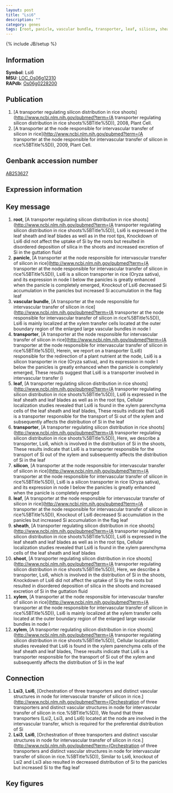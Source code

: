 ```yaml
---
layout: post
title: "Lsi6"
description: ""
category: genes
tags: [root, panicle, vascular bundle, transporter, leaf, silicon, sheath, shoot, xylem, Gene]
---
```

{% include JB/setup %}

## Information
__Symbol__: Lsi6  
__MSU__: [LOC_Os06g12310](http://rice.plantbiology.msu.edu/cgi-bin/ORF_infopage.cgi?orf=LOC_Os06g12310)  
__RAPdb__: [Os06g0228200](http://rapdb.dna.affrc.go.jp/viewer/gbrowse_details/irgsp1?name=Os06g0228200)  

## Publication
1. [A transporter regulating silicon distribution in rice shoots](http://www.ncbi.nlm.nih.gov/pubmed?term=(A transporter regulating silicon distribution in rice shoots%5BTitle%5D)), 2008, Plant Cell.
2. [A transporter at the node responsible for intervascular transfer of silicon in rice](http://www.ncbi.nlm.nih.gov/pubmed?term=(A transporter at the node responsible for intervascular transfer of silicon in rice%5BTitle%5D)), 2009, Plant Cell.

## Genbank accession number
[AB253627](http://www.ncbi.nlm.nih.gov/nuccore/AB253627)

## Expression information

## Key message
1. __root__, [A transporter regulating silicon distribution in rice shoots](http://www.ncbi.nlm.nih.gov/pubmed?term=(A transporter regulating silicon distribution in rice shoots%5BTitle%5D)),  Lsi6 is expressed in the leaf sheath and leaf blades as well as in the root tips, Knockdown of Lsi6 did not affect the uptake of Si by the roots but resulted in disordered deposition of silica in the shoots and increased excretion of Si in the guttation fluid
2. __panicle__, [A transporter at the node responsible for intervascular transfer of silicon in rice](http://www.ncbi.nlm.nih.gov/pubmed?term=(A transporter at the node responsible for intervascular transfer of silicon in rice%5BTitle%5D)),  Lsi6 is a silicon transporter in rice (Oryza sativa), and its expression in node I below the panicles is greatly enhanced when the panicle is completely emerged, Knockout of Lsi6 decreased Si accumulation in the panicles but increased Si accumulation in the flag leaf
3. __vascular bundle__, [A transporter at the node responsible for intervascular transfer of silicon in rice](http://www.ncbi.nlm.nih.gov/pubmed?term=(A transporter at the node responsible for intervascular transfer of silicon in rice%5BTitle%5D)),  Lsi6 is mainly localized at the xylem transfer cells located at the outer boundary region of the enlarged large vascular bundles in node I
4. __transporter__, [A transporter at the node responsible for intervascular transfer of silicon in rice](http://www.ncbi.nlm.nih.gov/pubmed?term=(A transporter at the node responsible for intervascular transfer of silicon in rice%5BTitle%5D)),  Herein, we report on a transporter (Lsi6) responsible for the redirection of a plant nutrient at the node, Lsi6 is a silicon transporter in rice (Oryza sativa), and its expression in node I below the panicles is greatly enhanced when the panicle is completely emerged, These results suggest that Lsi6 is a transporter involved in intervascular transfer (i
5. __leaf__, [A transporter regulating silicon distribution in rice shoots](http://www.ncbi.nlm.nih.gov/pubmed?term=(A transporter regulating silicon distribution in rice shoots%5BTitle%5D)),  Lsi6 is expressed in the leaf sheath and leaf blades as well as in the root tips, Cellular localization studies revealed that Lsi6 is found in the xylem parenchyma cells of the leaf sheath and leaf blades, These results indicate that Lsi6 is a transporter responsible for the transport of Si out of the xylem and subsequently affects the distribution of Si in the leaf
6. __transporter__, [A transporter regulating silicon distribution in rice shoots](http://www.ncbi.nlm.nih.gov/pubmed?term=(A transporter regulating silicon distribution in rice shoots%5BTitle%5D)),  Here, we describe a transporter, Lsi6, which is involved in the distribution of Si in the shoots, These results indicate that Lsi6 is a transporter responsible for the transport of Si out of the xylem and subsequently affects the distribution of Si in the leaf
7. __silicon__, [A transporter at the node responsible for intervascular transfer of silicon in rice](http://www.ncbi.nlm.nih.gov/pubmed?term=(A transporter at the node responsible for intervascular transfer of silicon in rice%5BTitle%5D)),  Lsi6 is a silicon transporter in rice (Oryza sativa), and its expression in node I below the panicles is greatly enhanced when the panicle is completely emerged
8. __leaf__, [A transporter at the node responsible for intervascular transfer of silicon in rice](http://www.ncbi.nlm.nih.gov/pubmed?term=(A transporter at the node responsible for intervascular transfer of silicon in rice%5BTitle%5D)),  Knockout of Lsi6 decreased Si accumulation in the panicles but increased Si accumulation in the flag leaf
9. __sheath__, [A transporter regulating silicon distribution in rice shoots](http://www.ncbi.nlm.nih.gov/pubmed?term=(A transporter regulating silicon distribution in rice shoots%5BTitle%5D)),  Lsi6 is expressed in the leaf sheath and leaf blades as well as in the root tips, Cellular localization studies revealed that Lsi6 is found in the xylem parenchyma cells of the leaf sheath and leaf blades
10. __shoot__, [A transporter regulating silicon distribution in rice shoots](http://www.ncbi.nlm.nih.gov/pubmed?term=(A transporter regulating silicon distribution in rice shoots%5BTitle%5D)),  Here, we describe a transporter, Lsi6, which is involved in the distribution of Si in the shoots, Knockdown of Lsi6 did not affect the uptake of Si by the roots but resulted in disordered deposition of silica in the shoots and increased excretion of Si in the guttation fluid
11. __xylem__, [A transporter at the node responsible for intervascular transfer of silicon in rice](http://www.ncbi.nlm.nih.gov/pubmed?term=(A transporter at the node responsible for intervascular transfer of silicon in rice%5BTitle%5D)),  Lsi6 is mainly localized at the xylem transfer cells located at the outer boundary region of the enlarged large vascular bundles in node I
12. __xylem__, [A transporter regulating silicon distribution in rice shoots](http://www.ncbi.nlm.nih.gov/pubmed?term=(A transporter regulating silicon distribution in rice shoots%5BTitle%5D)),  Cellular localization studies revealed that Lsi6 is found in the xylem parenchyma cells of the leaf sheath and leaf blades, These results indicate that Lsi6 is a transporter responsible for the transport of Si out of the xylem and subsequently affects the distribution of Si in the leaf

## Connection
1. __Lsi3__, __Lsi6__, [Orchestration of three transporters and distinct vascular structures in node for intervascular transfer of silicon in rice.](http://www.ncbi.nlm.nih.gov/pubmed?term=(Orchestration of three transporters and distinct vascular structures in node for intervascular transfer of silicon in rice.%5BTitle%5D)),  We found that three transporters (Lsi2, Lsi3, and Lsi6) located at the node are involved in the intervascular transfer, which is required for the preferential distribution of Si
2. __Lsi3__, __Lsi6__, [Orchestration of three transporters and distinct vascular structures in node for intervascular transfer of silicon in rice.](http://www.ncbi.nlm.nih.gov/pubmed?term=(Orchestration of three transporters and distinct vascular structures in node for intervascular transfer of silicon in rice.%5BTitle%5D)),  Similar to Lsi6, knockout of Lsi2 and Lsi3 also resulted in decreased distribution of Si to the panicles but increased Si to the flag leaf

## Key figures


